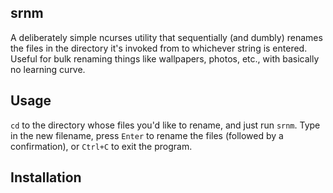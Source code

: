 ## srnm

A deliberately simple ncurses utility that sequentially (and dumbly) renames the files in the directory it's invoked from to whichever string is entered. Useful for bulk renaming things like wallpapers, photos, etc., with basically no learning curve.

## Usage

`cd` to the directory whose files you'd like to rename, and just run `srnm`. Type in the new filename, press `Enter` to rename the files (followed by a confirmation), or `Ctrl+C` to exit the program.

## Installation
